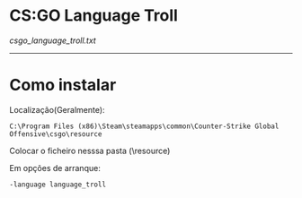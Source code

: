 <h1> CS:GO Language Troll</h1>
<em>csgo_language_troll.txt</em>
<hr>
<h1>Como instalar</h1>
Localização(Geralmente): 

```
C:\Program Files (x86)\Steam\steamapps\common\Counter-Strike Global Offensive\csgo\resource
```
<p>Colocar o ficheiro nesssa pasta (\resource)</p>
<p>Em opções de arranque:</p>

```
-language language_troll
```
